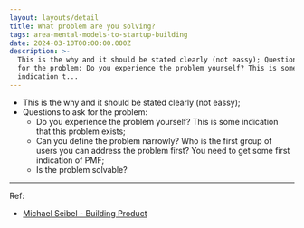 ```yaml
---
layout: layouts/detail
title: What problem are you solving?
tags: area-mental-models-to-startup-building
date: 2024-03-10T00:00:00.000Z
description: >-
  This is the why and it should be stated clearly (not eassy); Questions to ask
  for the problem: Do you experience the problem yourself? This is some
  indication t...
---
```

* This is the why and it should be stated clearly (not eassy); 
* Questions to ask for the problem: 
  * Do you experience the problem yourself? This is some indication that this problem exists; 
  * Can you define the problem narrowly? Who is the first group of users you can address the problem first? You need to get some first indication of PMF; 
  * Is the problem solvable? 

---

Ref:
* <a href="https://www.youtube.com/watch?v=C27RVio2rOs" target="_blank">Michael Seibel - Building Product</a>
